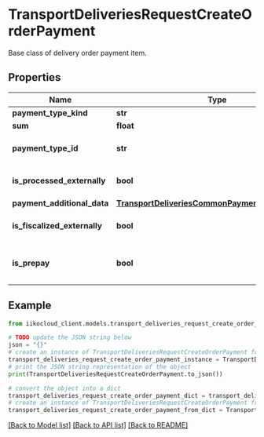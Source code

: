 # TransportDeliveriesRequestCreateOrderPayment

Base class of delivery order payment item.

## Properties

Name | Type | Description | Notes
------------ | ------------- | ------------- | -------------
**payment_type_kind** | **str** |  | 
**sum** | **float** | Amount due. | 
**payment_type_id** | **str** | Payment type.                 Can be obtained by &#x60;/api/1/payment_types&#x60; operation. | 
**is_processed_externally** | **bool** | Whether payment item is processed by external payment system (made from outside). | [optional] 
**payment_additional_data** | [**TransportDeliveriesCommonPaymentAdditionalData**](TransportDeliveriesCommonPaymentAdditionalData.md) | Additional payment parameters. | [optional] 
**is_fiscalized_externally** | **bool** | Whether the payment item is externally fiscalized.   &gt; Allowed from version &#x60;7.6.3&#x60;. | [optional] 
**is_prepay** | **bool** | Whether the payment item is prepay. Unavailable for &#x60;paymentKindType.LoyaltyCard&#x60;.   &gt; Allowed from version &#x60;8.2.6&#x60;. | [optional] 

## Example

```python
from iikocloud_client.models.transport_deliveries_request_create_order_payment import TransportDeliveriesRequestCreateOrderPayment

# TODO update the JSON string below
json = "{}"
# create an instance of TransportDeliveriesRequestCreateOrderPayment from a JSON string
transport_deliveries_request_create_order_payment_instance = TransportDeliveriesRequestCreateOrderPayment.from_json(json)
# print the JSON string representation of the object
print(TransportDeliveriesRequestCreateOrderPayment.to_json())

# convert the object into a dict
transport_deliveries_request_create_order_payment_dict = transport_deliveries_request_create_order_payment_instance.to_dict()
# create an instance of TransportDeliveriesRequestCreateOrderPayment from a dict
transport_deliveries_request_create_order_payment_from_dict = TransportDeliveriesRequestCreateOrderPayment.from_dict(transport_deliveries_request_create_order_payment_dict)
```
[[Back to Model list]](../README.md#documentation-for-models) [[Back to API list]](../README.md#documentation-for-api-endpoints) [[Back to README]](../README.md)


